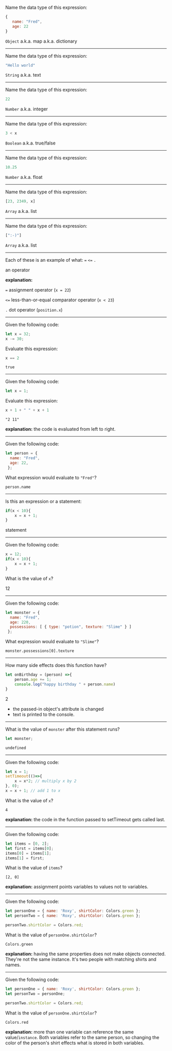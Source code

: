 Name the data type of this expression:
```javascript
{
   name: "Fred",
   age: 22
}
```
>
`Object` a.k.a. map a.k.a. dictionary

------------------------------------------------------
Name the data type of this expression: 
```javascript
"Hello world"
```
>
`String` a.k.a. text

------------------------------------------------------
Name the data type of this expression:
```javascript
22
```
>
`Number` a.k.a. integer

------------------------------------------------------
Name the data type of this expression:
```javascript
3 < x
```
>
`Boolean` a.k.a. true/false

------------------------------------------------------
Name the data type of this expression:
```javascript
10.25
```
>
`Number` a.k.a. float

------------------------------------------------------
Name the data type of this expression:
```javascript
[23, 2349, x]
```
>
`Array` a.k.a. list

------------------------------------------------------
Name the data type of this expression:
```javascript
[":-)"]
```
>
`Array` a.k.a. list

------------------------------------------------------
Each of these is an example of what:
`=`
`<=`
`.`

>
an operator

**explanation:**

`=`   assignment operator (`x = 22`)

`<=`  less-than-or-equal comparator operator (`x < 23`)

`.`   dot operator (`position.x`)

------------------------------------------------------
Given the following code:
```javascript
let x = 32;
x -= 30;
```
Evaluate this expression: 
```javascript
x == 2
```
>
`true`

------------------------------------------------------
Given the following code:
```javascript
let x = 1;
```
Evaluate this expression: 
```javascript
x + 1 + " " + x + 1
```
>
`"2 11"`

**explanation:** the code is evaluated from left to right.

------------------------------------------------------
Given the following code:
```javascript
let person = { 
  name: "Fred",
  age: 22,
 };
```
What expression would evaluate to `"Fred"`? 
>
`person.name`

------------------------------------------------------
Is this an expression or a statement:
```javascript
if(x < 10){
    x = x + 1;
}
```
>
statement

------------------------------------------------------
Given the following code:
```javascript
x = 12;
if(x < 10){
    x = x + 1;
}
```
What is the value of `x`?
>
12


------------------------------------------------------
Given the following code:
```javascript
let monster = {
  name: "Fred",
  age: 220,
  possessions: [ { type: "potion", texture: "Slime" } ]
 };
```
What expression would evaluate to `"Slime"`?
>
`monster.possessions[0].texture`


------------------------------------------------------
How many side effects does this function have?
```javascript
let onBirthday = (person) =>{
    person.age += 1;
    console.log("happy birthday " + person.name)
}
```
>
2

- the passed-in object's attribute is changed
- text is printed to the console.

------------------------------------------------------
What is the value of `monster` after this statement runs?
```javascript
let monster;
```
>
`undefined`

-------------------------------------------------------

Given the following code:
```javascript
let x = 1;
setTimeout(()=>{
    x = x*2; // multiply x by 2
}, 0);
x = x + 1; // add 1 to x
```
What is the value of `x`?

>
`4`

**explanation:** the code in the function passed to setTimeout gets called last.

-------------------------------------------------------

Given the following code:
```javascript
let items = [0, 2];
let first = items[0];
items[0] = items[1];
items[1] = first;
```
What is the value of `items`?

>
`[2, 0]`

**explanation:** assignment points variables to values not to variables.

-------------------------------------------------------
Given the following code:
```javascript
let personOne = { name: 'Roxy', shirtColor: Colors.green };
let personTwo = { name: 'Roxy', shirtColor: Colors.green };

personTwo.shirtColor = Colors.red;
```
What is the value of `personOne.shirtColor`?

>
`Colors.green`

**explanation:** having the same properties does not make objects connected. They're not the same instance. It's two people with matching shirts and names.

-------------------------------------------------------------------------------------------------------
Given the following code:
```javascript
let personOne = { name: 'Roxy', shirtColor: Colors.green };
let personTwo = personOne;

personTwo.shirtColor = Colors.red;
```
What is the value of `personOne.shirtColor`?

>
`Colors.red`

**explanation:** more than one variable can reference the same value/`instance`. Both variables refer to the same person, so changing the color of the person's shirt effects what is stored in both variables.
